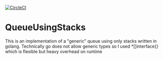 
[![CircleCI](https://circleci.com/gh/felts94/QueueUsingStacks.svg?style=svg)](https://circleci.com/gh/felts94/QueueUsingStacks)
# QueueUsingStacks
This is an implementation of a "generic" queue using only stacks written in golang. Technically go does not allow generic types so I used *[]interface{} which is flexible but heavy overhead on runtime
